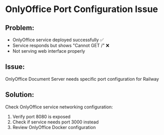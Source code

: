 # OnlyOffice Port Configuration Issue

## Problem:
- OnlyOffice service deployed successfully ✅
- Service responds but shows "Cannot GET /" ❌
- Not serving web interface properly

## Issue:
OnlyOffice Document Server needs specific port configuration for Railway

## Solution:
Check OnlyOffice service networking configuration:
1. Verify port 8080 is exposed
2. Check if service needs port 3000 instead
3. Review OnlyOffice Docker configuration
